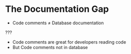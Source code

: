 # The Documentation Gap

- Code comments ≠ Database documentation

???

- Code comments are great for developers reading code
- But Code comments not in database
